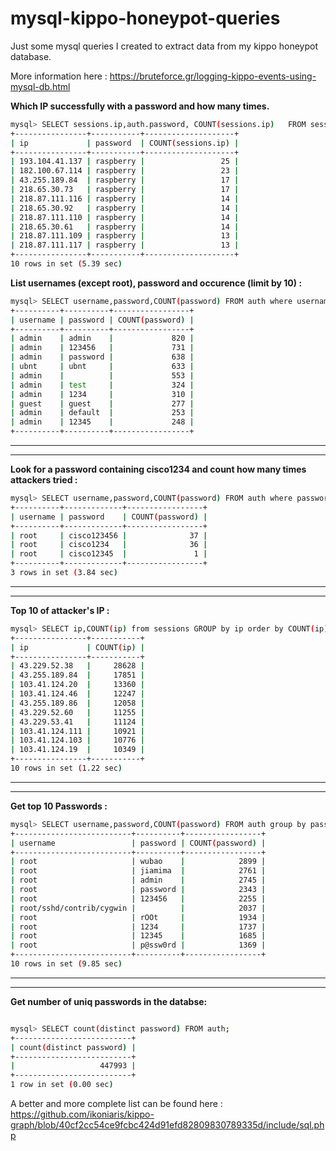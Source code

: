 # mysql-kippo-honeypot-queries

Just some mysql queries I created to extract data from my kippo honeypot database.

More information here : https://bruteforce.gr/logging-kippo-events-using-mysql-db.html


**Which IP successfully with a password and how many times.**

```bash
mysql> SELECT sessions.ip,auth.password, COUNT(sessions.ip)   FROM sessions INNER JOIN auth ON sessions.id = auth.session   where auth.password="raspberry"   GROUP BY sessions.ip   ORDER BY COUNT(sessions.ip) DESC LIMIT 10;
+----------------+-----------+--------------------+
| ip             | password  | COUNT(sessions.ip) |
+----------------+-----------+--------------------+
| 193.104.41.137 | raspberry |                 25 |
| 182.100.67.114 | raspberry |                 23 |
| 43.255.189.84  | raspberry |                 17 |
| 218.65.30.73   | raspberry |                 17 |
| 218.87.111.116 | raspberry |                 14 |
| 218.65.30.92   | raspberry |                 14 |
| 218.87.111.110 | raspberry |                 14 |
| 218.65.30.61   | raspberry |                 14 |
| 218.87.111.109 | raspberry |                 13 |
| 218.87.111.117 | raspberry |                 13 |
+----------------+-----------+--------------------+
10 rows in set (5.39 sec)
```



**List usernames (except root), password and occurence (limit by 10) :**

```bash
mysql> SELECT username,password,COUNT(password) FROM auth where username not like 'root' group by password order by COUNT(password) desc limit 10;
+----------+----------+-----------------+
| username | password | COUNT(password) |
+----------+----------+-----------------+
| admin    | admin    |             820 |
| admin    | 123456   |             731 |
| admin    | password |             638 |
| ubnt     | ubnt     |             633 |
| admin    |          |             553 |
| admin    | test     |             324 |
| admin    | 1234     |             310 |
| guest    | guest    |             277 |
| admin    | default  |             253 |
| admin    | 12345    |             248 |
+----------+----------+-----------------+

```
---
---
**Look for a password containing cisco1234 and count how many times attackers tried :**

```bash
mysql> SELECT username,password,COUNT(password) FROM auth where password like '%cisco1234%' group by password order by COUNT(password) desc limit 10;
+----------+-------------+-----------------+
| username | password    | COUNT(password) |
+----------+-------------+-----------------+
| root     | cisco123456 |              37 |
| root     | cisco1234   |              36 |
| root     | cisco12345  |               1 |
+----------+-------------+-----------------+
3 rows in set (3.84 sec)

```
---
---
**Top 10 of attacker's IP :**

```bash
mysql> SELECT ip,COUNT(ip) from sessions GROUP by ip order by COUNT(ip) desc limit 10;
+----------------+-----------+
| ip             | COUNT(ip) |
+----------------+-----------+
| 43.229.52.38   |     28628 |
| 43.255.189.84  |     17851 |
| 103.41.124.20  |     13360 |
| 103.41.124.46  |     12247 |
| 43.255.189.86  |     12058 |
| 43.229.52.60   |     11255 |
| 43.229.53.41   |     11124 |
| 103.41.124.111 |     10921 |
| 103.41.124.103 |     10776 |
| 103.41.124.19  |     10349 |
+----------------+-----------+
10 rows in set (1.22 sec)
```
---
---
**Get top 10 Passwords :**

```bash
mysql> SELECT username,password,COUNT(password) FROM auth group by password order by COUNT(password) desc limit 10;
+--------------------------+----------+-----------------+
| username                 | password | COUNT(password) |
+--------------------------+----------+-----------------+
| root                     | wubao    |            2899 |
| root                     | jiamima  |            2761 |
| root                     | admin    |            2745 |
| root                     | password |            2343 |
| root                     | 123456   |            2255 |
| root/sshd/contrib/cygwin |          |            2037 |
| root                     | rOOt     |            1934 |
| root                     | 1234     |            1737 |
| root                     | 12345    |            1685 |
| root                     | p@ssw0rd |            1369 |
+--------------------------+----------+-----------------+
10 rows in set (9.85 sec)

```
---
---




**Get number of uniq passwords in the databse:**

```bash

mysql> SELECT count(distinct password) FROM auth;
+--------------------------+
| count(distinct password) |
+--------------------------+
|                   447993 |
+--------------------------+
1 row in set (0.00 sec)
```

A better and more complete list can be found here : https://github.com/ikoniaris/kippo-graph/blob/40cf2cc54ce9fcbc424d91efd82809830789335d/include/sql.php

